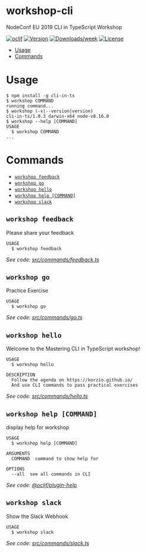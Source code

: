 workshop-cli
============

NodeConf EU 2019 CLI in TypeScript Workshop

[![oclif](https://img.shields.io/badge/cli-oclif-brightgreen.svg)](https://oclif.io)
[![Version](https://img.shields.io/npm/v/workshop-cli.svg)](https://npmjs.org/package/workshop-cli)
[![Downloads/week](https://img.shields.io/npm/dw/workshop-cli.svg)](https://npmjs.org/package/workshop-cli)
[![License](https://img.shields.io/npm/l/workshop-cli.svg)](https://github.com/korzio/workshop-cli/blob/master/package.json)

<!-- toc -->
* [Usage](#usage)
* [Commands](#commands)
<!-- tocstop -->
# Usage
<!-- usage -->
```sh-session
$ npm install -g cli-in-ts
$ workshop COMMAND
running command...
$ workshop (-v|--version|version)
cli-in-ts/1.0.3 darwin-x64 node-v8.16.0
$ workshop --help [COMMAND]
USAGE
  $ workshop COMMAND
...
```
<!-- usagestop -->
# Commands
<!-- commands -->
* [`workshop feedback`](#workshop-feedback)
* [`workshop go`](#workshop-go)
* [`workshop hello`](#workshop-hello)
* [`workshop help [COMMAND]`](#workshop-help-command)
* [`workshop slack`](#workshop-slack)

## `workshop feedback`

Please share your feedback

```
USAGE
  $ workshop feedback
```

_See code: [src/commands/feedback.ts](https://github.com/korzio/note/tree/master/experiments/workshop-cli/blob/v1.0.3/src/commands/feedback.ts)_

## `workshop go`

Practice Exercise

```
USAGE
  $ workshop go
```

_See code: [src/commands/go.ts](https://github.com/korzio/note/tree/master/experiments/workshop-cli/blob/v1.0.3/src/commands/go.ts)_

## `workshop hello`

Welcome to the Mastering CLI in TypeScript workshop!

```
USAGE
  $ workshop hello

DESCRIPTION
  Follow the agenda on https://korzio.github.io/
  And use CLI commands to pass practical exercises
```

_See code: [src/commands/hello.ts](https://github.com/korzio/note/tree/master/experiments/workshop-cli/blob/v1.0.3/src/commands/hello.ts)_

## `workshop help [COMMAND]`

display help for workshop

```
USAGE
  $ workshop help [COMMAND]

ARGUMENTS
  COMMAND  command to show help for

OPTIONS
  --all  see all commands in CLI
```

_See code: [@oclif/plugin-help](https://github.com/oclif/plugin-help/blob/v2.2.1/src/commands/help.ts)_

## `workshop slack`

Show the Slack Webhook

```
USAGE
  $ workshop slack
```

_See code: [src/commands/slack.ts](https://github.com/korzio/note/tree/master/experiments/workshop-cli/blob/v1.0.3/src/commands/slack.ts)_
<!-- commandsstop -->
